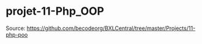 # projet-11-Php_OOP

Source: https://github.com/becodeorg/BXLCentral/tree/master/Projects/11-php-poo
